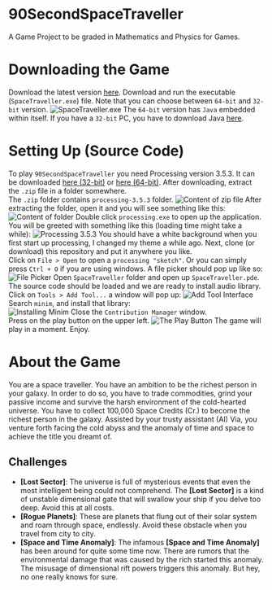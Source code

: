 # 90SecondSpaceTraveller
A Game Project to be graded in Mathematics and Physics for Games. 

# Downloading the Game
Download the latest version [here](https://www.mediafire.com/file/jnpa49a09e9ggq6/SpaceTraveller_v1.0.2b.zip/file). Download and run the executable (`SpaceTraveller.exe`) file. Note that you can choose between `64-bit` and `32-bit` version.
![SpaceTraveller.exe](https://i.imgur.com/NLR7arH.png)
The `64-bit` version has `Java` embedded within itself. If you have a `32-bit` PC, you have to download Java [here](https://www.java.com/en/download/).

# Setting Up (Source Code)
To play `90SecondSpaceTraveller` you need Processing version 3.5.3. It can be downloaded [here (32-bit)](http://download.processing.org/processing-3.5.3-windows32.zip) or [here (64-bit)](http://download.processing.org/processing-3.5.3-windows64.zip). After downloading, extract the `.zip` file in a folder somewhere.\
The `.zip` folder contains `processing-3.5.3` folder.
![Content of zip file](https://i.imgur.com/lqm5wpz.png)
After extracting the folder, open it and you will see something like this:
![Content of folder](https://i.imgur.com/rjrJinK.png)
Double click `processing.exe` to open up the application. You will be greeted with something like this (loading time might take a while):
![Processing 3.5.3](https://i.imgur.com/zxBuEGc.png)
You should have a white background when you first start up processing, I changed my theme a while ago. Next, clone (or download) this repository and put it anywhere you like.\
Click on `File > Open` to open a `processing "sketch"`. Or you can simply press `Ctrl + O` if you are using windows. A file picker should pop up like so:
![File Picker](https://i.imgur.com/4pZ5E5V.png)
Open `SpaceTraveller` folder and open up `SpaceTraveller.pde`. The source code should be loaded and we are ready to install audio library.\
Click on `Tools > Add Tool...` a window will pop up:
![Add Tool Interface](https://i.imgur.com/OnToPIN.png)
Search `minim`, and install that library:\
![Installing Minim](https://i.imgur.com/9hI7DnS.png)
Close the `Contribution Manager` window.\
Press on the play button on the upper left.
![The Play Button](https://i.imgur.com/hwAxQSG.png)
The game will play in a moment. Enjoy.

# About the Game
You are a space traveller. You have an ambition to be the richest person in your galaxy. In order to do so, you have to trade commodities, grind your passive income and survive the harsh environment of the cold-hearted universe. You have to collect 100,000 Space Credits (Cr.) to become the richest person in the galaxy. Assisted by your trusty assistant (AI) Via, you venture forth facing the cold abyss and the anomaly of time and space to achieve the title you dreamt of.
## Challenges
- **[Lost Sector]**: The universe is full of mysterious events that even the most intelligent being could not comprehend. The **[Lost Sector]** is a kind of unstable dimensional gate that will swallow your ship if you delve too deep. Avoid this at all costs.
- **[Rogue Planets]**: These are planets that flung out of their solar system and roam through space, endlessly. Avoid these obstacle when you travel from city to city.
- **[Space and Time Anomaly]**: The infamous **[Space and Time Anomaly]** has been around for quite some time now. There are rumors that the environmental damage that was caused by the rich started this anomaly. The misusage of dimensional rift powers triggers this anomaly. But hey, no one really knows for sure.